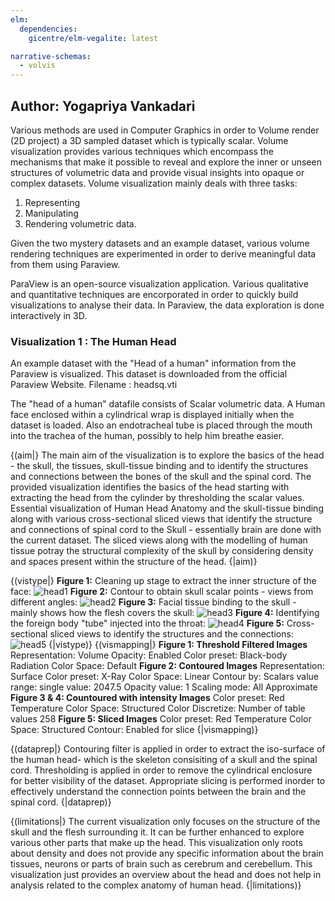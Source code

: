 ```yaml
---
elm:
  dependencies:
    gicentre/elm-vegalite: latest

narrative-schemas:
  - volvis
---
```


## Author: Yogapriya Vankadari 

Various methods are used in Computer Graphics in order to Volume render (2D project) a 3D sampled dataset which is typically scalar. Volume visualization provides various techniques which encompass the mechanisms that make it possible to reveal and explore the inner or unseen structures of volumetric data and provide visual insights into opaque or complex datasets. 
Volume visualization mainly deals with three tasks:
1. Representing 
2. Manipulating
3. Rendering volumetric data.

Given the two mystery datasets and an example dataset, various volume rendering techniques are experimented in order to derive meaningful data from them using Paraview.

ParaView is an open-source  visualization application. Various qualitative and quantitative techniques are encorporated in order to quickly build visualizations to analyse their data. In Paraview, the data exploration is done interactively in 3D.

### Visualization 1 : The Human Head
  An example dataset with the "Head of a human" information from the Paraview is visualized. This dataset is downloaded from the official Paraview Website.
  Filename : headsq.vti

  The "head of a human" datafile consists of Scalar volumetric data. A Human face enclosed within a cylindrical wrap is displayed initially when the dataset is loaded. Also an endotracheal tube is placed through the mouth into the trachea of the human, possibly to help him breathe easier. 

{(aim|}
The main aim of the visualization is to explore the basics of the head - the skull, the tissues, skull-tissue binding and to identify the structures and connections between the bones of the skull and the spinal cord.
The provided visualization identifies the basics of the head starting with extracting the head from the cylinder by thresholding the scalar values. Essential visualization of Human Head Anatomy and the skull-tissue binding along with various cross-sectional sliced views that identify the structure and connections of spinal cord to the Skull - essentially brain are done with the current dataset. The sliced views along with the modelling of human tissue potray the structural complexity of the skull by considering density and spaces present within the structure of the head.
{|aim)}

{(vistype|}
**Figure 1:** Cleaning up stage to extract the inner structure of the face:
![head1](Head1.png)
**Figure 2:** Contour to obtain skull scalar points - views from different angles:
![head2](Head2.png)
**Figure 3:** Facial tissue binding to the skull - mainly shows how the flesh covers the skull:
![head3](Head3.png)
**Figure 4:** Identifying the foreign body "tube" injected into the throat:
![head4](Head4.png)
**Figure 5:** Cross-sectional sliced views to identify the structures and the connections:
![head5](Head5.png)
{|vistype)}
{(vismapping|}
**Figure 1: Threshold Filtered Images**
Representation: Volume
Opacity: Enabled
Color preset: Black-body Radiation
Color Space: Default
**Figure 2: Contoured Images**
Representation: Surface
Color preset: X-Ray
Color Space: Linear
Contour by: Scalars
value range: single value: 2047.5
Opacity value: 1
Scaling mode: All Approximate
**Figure 3 & 4: Countoured with intensity Images**
Color preset: Red Temperature
Color Space: Structured
Color Discretize: Number of table values 258
**Figure 5: Sliced Images**
Color preset: Red Temperature
Color Space: Structured
Contour: Enabled for slice
{|vismapping)}

{(dataprep|}
Contouring filter is applied in order to extract the iso-surface of the human head- which is the skeleton consisiting of a skull and the spinal cord. Thresholding is applied in order to remove the cylindrical enclosure for better visibility of the dataset. Appropriate slicing is performed inorder to effectively understand the connection points between the brain and the spinal cord.
{|dataprep)}

{(limitations|}
The current visualization only focuses on the structure of the skull and the flesh surrounding it. It can be further enhanced to explore various other parts that make up the head. This visualization only roots about density and does not provide any specific information about the brain tissues, neurons or parts of brain such as cerebrum and cerebellum. This visualization just provides an overview about the head and does not help in analysis related to the complex anatomy of human head.
{|limitations)}


